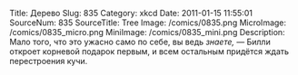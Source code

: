 Title: Дерево 
Slug: 835 
Category: xkcd 
Date: 2011-01-15 11:55:01 
SourceNum: 835 
SourceTitle: Tree 
Image: /comics/0835.png 
MicroImage: /comics/0835_micro.png 
MiniImage: /comics/0835_mini.png 
Description: Мало того, что это ужасно само по себе, вы ведь <i>знаете,</i> — Билли откроет корневой подарок первым, и всем остальным придётся ждать перестроения кучи. 

